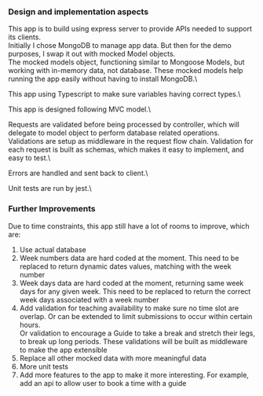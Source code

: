 ### Design and implementation aspects

This app is to build using express server to provide APIs needed to support its clients.\
Initially I chose MongoDB to manage app data. But then for the demo purposes, I swap it out with mocked Model objects.\
The mocked models object, functioning similar to Mongoose Models, but working with in-memory data, not database.
These mocked models help running the app easily without having to install MongoDB.\

This app using Typescript to make sure variables having correct types.\

This app is designed following MVC model.\

Requests are validated before being processed by controller, which will delegate to model object to perform database related operations.\
Validations are setup as middleware in the request flow chain. Validation for each request is built as schemas, which makes it easy to implement, and easy to test.\

Errors are handled and sent back to client.\

Unit tests are run by jest.\

### Further Improvements

Due to time constraints, this app still have a lot of rooms to improve, which are:
1. Use actual database
2. Week numbers data are hard coded at the moment. This need to be replaced to return dynamic dates values, matching with the week number
3. Week days data are hard coded at the moment, returning same week days for any given week. This need to be replaced to return the correct week days associated with a week number
4. Add validation for teaching availability to make sure no time slot are overlap. Or can be extended to limit submissions to occur within certain hours.\
 Or validation to encourage a Guide to take a break and stretch their legs, to break up long periods. These validations will be built as middleware to make the app extensible
4. Replace all other mocked data with more meaningful data
5. More unit tests
6. Add more features to the app to make it more interesting. For example, add an api to allow user to book a time with a guide




